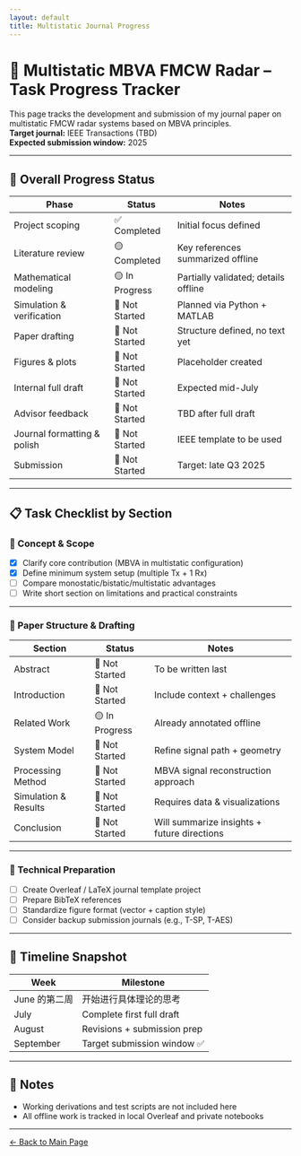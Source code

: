 ```yaml
---
layout: default
title: Multistatic Journal Progress
---
```


# 🧩 Multistatic MBVA FMCW Radar – Task Progress Tracker

This page tracks the development and submission of my journal paper on multistatic FMCW radar systems based on MBVA principles.  
**Target journal:** IEEE Transactions (TBD)  
**Expected submission window:** 2025

---

## 🧭 Overall Progress Status

| Phase | Status | Notes |
|-------|--------|-------|
| Project scoping | ✅ Completed | Initial focus defined |
| Literature review | 🟡  Completed | Key references summarized offline |
| Mathematical modeling | 🟡 In Progress | Partially validated; details offline |
| Simulation & verification | 🔴 Not Started | Planned via Python + MATLAB |
| Paper drafting | 🔴 Not Started | Structure defined, no text yet |
| Figures & plots | 🔴 Not Started | Placeholder created |
| Internal full draft | 🔴 Not Started | Expected mid-July |
| Advisor feedback | 🔴 Not Started | TBD after full draft |
| Journal formatting & polish | 🔴 Not Started | IEEE template to be used |
| Submission | 🔴 Not Started | Target: late Q3 2025 |

---

## 📋 Task Checklist by Section

### 🧠 Concept & Scope

- [x] Clarify core contribution (MBVA in multistatic configuration)
- [x] Define minimum system setup (multiple Tx + 1 Rx)
- [ ] Compare monostatic/bistatic/multistatic advantages
- [ ] Write short section on limitations and practical constraints

---

### 📝 Paper Structure & Drafting

| Section | Status | Notes |
|---------|--------|-------|
| Abstract | 🔴 Not Started | To be written last |
| Introduction | 🔴 Not Started | Include context + challenges |
| Related Work | 🟡 In Progress | Already annotated offline |
| System Model | 🔴 Not Started | Refine signal path + geometry |
| Processing Method | 🔴 Not Started | MBVA signal reconstruction approach |
| Simulation & Results | 🔴 Not Started | Requires data & visualizations |
| Conclusion | 🔴 Not Started | Will summarize insights + future directions |

---

### 📎 Technical Preparation

- [ ] Create Overleaf / LaTeX journal template project
- [ ] Prepare BibTeX references
- [ ] Standardize figure format (vector + caption style)
- [ ] Consider backup submission journals (e.g., T-SP, T-AES)

---

## 📅 Timeline Snapshot

| Week | Milestone |
|------|-----------|
| June 的第二周| 开始进行具体理论的思考 |
| July | Complete first full draft |
| August | Revisions + submission prep |
| September | Target submission window ✅

---

## 🧠 Notes

- Working derivations and test scripts are not included here
- All offline work is tracked in local Overleaf and private notebooks

---

[← Back to Main Page](/index.md)
